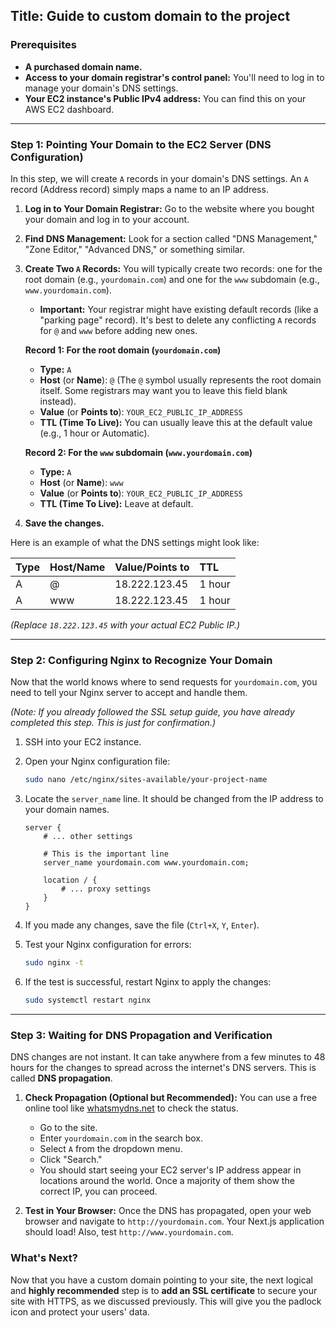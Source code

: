 ## **Title: Guide to custom domain to the project**

### **Prerequisites**

*   **A purchased domain name.**
*   **Access to your domain registrar's control panel:** You'll need to log in to manage your domain's DNS settings.
*   **Your EC2 instance's Public IPv4 address:** You can find this on your AWS EC2 dashboard.

---

### **Step 1: Pointing Your Domain to the EC2 Server (DNS Configuration)**

In this step, we will create `A` records in your domain's DNS settings. An `A` record (Address record) simply maps a name to an IP address.

1.  **Log in to Your Domain Registrar:** Go to the website where you bought your domain and log in to your account.

2.  **Find DNS Management:** Look for a section called "DNS Management," "Zone Editor," "Advanced DNS," or something similar.

3.  **Create Two `A` Records:** You will typically create two records: one for the root domain (e.g., `yourdomain.com`) and one for the `www` subdomain (e.g., `www.yourdomain.com`).

    *   **Important:** Your registrar might have existing default records (like a "parking page" record). It's best to delete any conflicting `A` records for `@` and `www` before adding new ones.

    **Record 1: For the root domain (`yourdomain.com`)**
    *   **Type:** `A`
    *   **Host** (or **Name**): `@` (The `@` symbol usually represents the root domain itself. Some registrars may want you to leave this field blank instead).
    *   **Value** (or **Points to**): `YOUR_EC2_PUBLIC_IP_ADDRESS`
    *   **TTL (Time To Live):** You can usually leave this at the default value (e.g., 1 hour or Automatic).

    **Record 2: For the `www` subdomain (`www.yourdomain.com`)**
    *   **Type:** `A`
    *   **Host** (or **Name**): `www`
    *   **Value** (or **Points to**): `YOUR_EC2_PUBLIC_IP_ADDRESS`
    *   **TTL (Time To Live):** Leave at default.

4.  **Save the changes.**

Here is an example of what the DNS settings might look like:

| Type | Host/Name | Value/Points to          | TTL     |
| :--- | :-------- | :----------------------- | :------ |
| A    | @         | 18.222.123.45            | 1 hour  |
| A    | www       | 18.222.123.45            | 1 hour  |

*(Replace `18.222.123.45` with your actual EC2 Public IP.)*

---

### **Step 2: Configuring Nginx to Recognize Your Domain**

Now that the world knows where to send requests for `yourdomain.com`, you need to tell your Nginx server to accept and handle them.

*(Note: If you already followed the SSL setup guide, you have already completed this step. This is just for confirmation.)*

1.  SSH into your EC2 instance.

2.  Open your Nginx configuration file:
    ```bash
    sudo nano /etc/nginx/sites-available/your-project-name
    ```

3.  Locate the `server_name` line. It should be changed from the IP address to your domain names.
    ```nginx
    server {
        # ... other settings

        # This is the important line
        server_name yourdomain.com www.yourdomain.com;

        location / {
            # ... proxy settings
        }
    }
    ```

4.  If you made any changes, save the file (`Ctrl+X`, `Y`, `Enter`).

5.  Test your Nginx configuration for errors:
    ```bash
    sudo nginx -t
    ```

6.  If the test is successful, restart Nginx to apply the changes:
    ```bash
    sudo systemctl restart nginx
    ```

---

### **Step 3: Waiting for DNS Propagation and Verification**

DNS changes are not instant. It can take anywhere from a few minutes to 48 hours for the changes to spread across the internet's DNS servers. This is called **DNS propagation**.

1.  **Check Propagation (Optional but Recommended):** You can use a free online tool like [whatsmydns.net](https://whatsmydns.net/) to check the status.
    *   Go to the site.
    *   Enter `yourdomain.com` in the search box.
    *   Select `A` from the dropdown menu.
    *   Click "Search."
    *   You should start seeing your EC2 server's IP address appear in locations around the world. Once a majority of them show the correct IP, you can proceed.

2.  **Test in Your Browser:** Once the DNS has propagated, open your web browser and navigate to `http://yourdomain.com`. Your Next.js application should load! Also, test `http://www.yourdomain.com`.

### **What's Next?**

Now that you have a custom domain pointing to your site, the next logical and **highly recommended** step is to **add an SSL certificate** to secure your site with HTTPS, as we discussed previously. This will give you the padlock icon and protect your users' data.